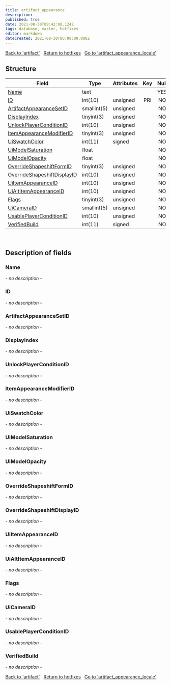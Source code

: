 ```yaml
---
title: artifact_appearance
description: 
published: true
date: 2021-08-30T09:42:08.124Z
tags: database, master, hotfixes
editor: markdown
dateCreated: 2021-08-30T06:00:00.000Z
---
```


<a href="https://dev.trinitycore.info/en/database/master/hotfixes/artifact" class="mt-5 v-btn v-btn--depressed v-btn--flat v-btn--outlined theme--light v-size--default darkblue--text text--lighten-3"><span class="v-btn__content"><i aria-hidden="true" class="v-icon notranslate v-icon--left mdi mdi-arrow-left theme--light"></i><span>Back to 'artifact'</span></span></a>&nbsp;&nbsp;&nbsp;<a href="https://dev.trinitycore.info/en/database/master/hotfixes/home" class="mt-5 v-btn v-btn--depressed v-btn--flat v-btn--outlined theme--light v-size--default darkblue--text text--lighten-3"><span class="v-btn__content"><i aria-hidden="true" class="v-icon notranslate v-icon--left mdi mdi-home-outline theme--light"></i><span>Return to hotfixes</span></span></a>&nbsp;&nbsp;&nbsp;<a href="https://dev.trinitycore.info/en/database/master/hotfixes/artifact_appearance_locale" class="mt-5 v-btn v-btn--depressed v-btn--flat v-btn--outlined theme--light v-size--default darkblue--text text--lighten-3"><span class="v-btn__content"><span>Go to 'artifact_appearance_locale'</span><i aria-hidden="true" class="v-icon notranslate v-icon--right mdi mdi-arrow-right theme--light"></i></span></a>

## Structure

| Field | Type | Attributes | Key | Null | Default | Extra | Comment |
| --- | --- | --- | :---: | :---: | --- | --- | --- |
| [Name](#Name) | text |  |  | YES | NULL |  |  |
| [ID](#ID) | int(10) | unsigned | PRI | NO | 0 |  |  |
| [ArtifactAppearanceSetID](#ArtifactAppearanceSetID) | smallint(5) | unsigned |  | NO | 0 |  |  |
| [DisplayIndex](#DisplayIndex) | tinyint(3) | unsigned |  | NO | 0 |  |  |
| [UnlockPlayerConditionID](#UnlockPlayerConditionID) | int(10) | unsigned |  | NO | 0 |  |  |
| [ItemAppearanceModifierID](#ItemAppearanceModifierID) | tinyint(3) | unsigned |  | NO | 0 |  |  |
| [UiSwatchColor](#UiSwatchColor) | int(11) | signed |  | NO | 0 |  |  |
| [UiModelSaturation](#UiModelSaturation) | float |  |  | NO | 0 |  |  |
| [UiModelOpacity](#UiModelOpacity) | float |  |  | NO | 0 |  |  |
| [OverrideShapeshiftFormID](#OverrideShapeshiftFormID) | tinyint(3) | unsigned |  | NO | 0 |  |  |
| [OverrideShapeshiftDisplayID](#OverrideShapeshiftDisplayID) | int(10) | unsigned |  | NO | 0 |  |  |
| [UiItemAppearanceID](#UiItemAppearanceID) | int(10) | unsigned |  | NO | 0 |  |  |
| [UiAltItemAppearanceID](#UiAltItemAppearanceID) | int(10) | unsigned |  | NO | 0 |  |  |
| [Flags](#Flags) | tinyint(3) | unsigned |  | NO | 0 |  |  |
| [UiCameraID](#UiCameraID) | smallint(5) | unsigned |  | NO | 0 |  |  |
| [UsablePlayerConditionID](#UsablePlayerConditionID) | int(10) | unsigned |  | NO | 0 |  |  |
| [VerifiedBuild](#VerifiedBuild) | int(11) | signed |  | NO | 0 |  |  |
&nbsp;
## Description of fields

### Name
*- no description -*
&nbsp;

### ID
*- no description -*
&nbsp;

### ArtifactAppearanceSetID
*- no description -*
&nbsp;

### DisplayIndex
*- no description -*
&nbsp;

### UnlockPlayerConditionID
*- no description -*
&nbsp;

### ItemAppearanceModifierID
*- no description -*
&nbsp;

### UiSwatchColor
*- no description -*
&nbsp;

### UiModelSaturation
*- no description -*
&nbsp;

### UiModelOpacity
*- no description -*
&nbsp;

### OverrideShapeshiftFormID
*- no description -*
&nbsp;

### OverrideShapeshiftDisplayID
*- no description -*
&nbsp;

### UiItemAppearanceID
*- no description -*
&nbsp;

### UiAltItemAppearanceID
*- no description -*
&nbsp;

### Flags
*- no description -*
&nbsp;

### UiCameraID
*- no description -*
&nbsp;

### UsablePlayerConditionID
*- no description -*
&nbsp;

### VerifiedBuild
*- no description -*
&nbsp;

<a href="https://dev.trinitycore.info/en/database/master/hotfixes/artifact" class="mt-5 v-btn v-btn--depressed v-btn--flat v-btn--outlined theme--light v-size--default darkblue--text text--lighten-3"><span class="v-btn__content"><i aria-hidden="true" class="v-icon notranslate v-icon--left mdi mdi-arrow-left theme--light"></i><span>Back to 'artifact'</span></span></a>&nbsp;&nbsp;&nbsp;<a href="https://dev.trinitycore.info/en/database/master/hotfixes/home" class="mt-5 v-btn v-btn--depressed v-btn--flat v-btn--outlined theme--light v-size--default darkblue--text text--lighten-3"><span class="v-btn__content"><i aria-hidden="true" class="v-icon notranslate v-icon--left mdi mdi-home-outline theme--light"></i><span>Return to hotfixes</span></span></a>&nbsp;&nbsp;&nbsp;<a href="https://dev.trinitycore.info/en/database/master/hotfixes/artifact_appearance_locale" class="mt-5 v-btn v-btn--depressed v-btn--flat v-btn--outlined theme--light v-size--default darkblue--text text--lighten-3"><span class="v-btn__content"><span>Go to 'artifact_appearance_locale'</span><i aria-hidden="true" class="v-icon notranslate v-icon--right mdi mdi-arrow-right theme--light"></i></span></a>

